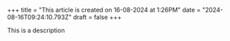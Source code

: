 +++
title = "This article is created on 16-08-2024 at 1:26PM"
date = "2024-08-16T09:24:10.793Z"
draft = false
+++

  This is a description
        